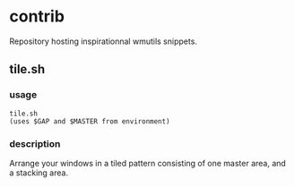 contrib
=======

Repository hosting inspirationnal wmutils snippets.

tile.sh
-------
### usage
    tile.sh
    (uses $GAP and $MASTER from environment)

### description
Arrange your windows in a tiled pattern consisting of one master area, and a
stacking area.
